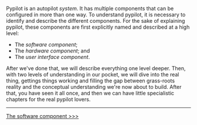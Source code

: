 Pypilot is an autopilot _system_. It has multiple components that can be configured in more than one way. To understand pypilot, it is necessary to identify and describe the different components. For the sake of explaining pypilot, these components are first explicitly named and described at a high level:
* The _software component_;
* The _hardware component_; and
* The _user interface component_.

After we've done that, we will describe everything one level deeper. Then, with two levels of understanding in our pocket, we will dive into the real thing, gettings things working and filling the gap between grass-roots reality and the conceptual understanding we're now about to build. After that, you have seen it all once, and then we can have little specialistic chapters for the real pypilot lovers.

***
[The software component >>>](The-software-component)